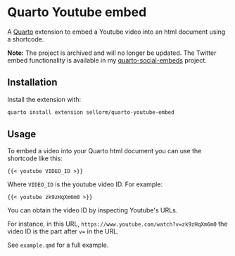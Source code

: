 # Quarto Youtube embed

A [Quarto](https://quarto.org) extension to embed a Youtube video into an html document using a shortcode.

**Note:** The project is archived and will no longer be updated.
The Twitter embed functionality is available in my [quarto-social-embeds](https://github.com/sellorm/quarto-social-embeds) project.


## Installation

Install the extension with:

``` bash
quarto install extension sellorm/quarto-youtube-embed
```

## Usage

To embed a video into your Quarto html document you can use the shortcode like this:

```
{{< youtube VIDEO_ID >}}
```

Where `VIDEO_ID` is the youtube video ID. For example:

```
{{< youtube zk9zHqXm6m0 >}}
```

You can obtain the video ID by inspecting Youtube's URLs.

For instance, in this URL, `https://www.youtube.com/watch?v=zk9zHqXm6m0` the video ID is the part after `v=` in the URL.

See `example.qmd` for a full example.

